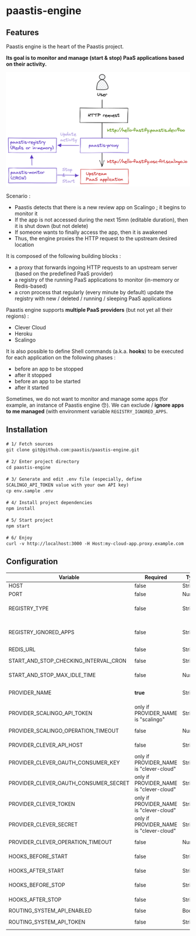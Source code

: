 # paastis-engine

## Features

Paastis engine is the heart of the Paastis project.

**Its goal is to monitor and manage (start & stop) PaaS applications based on their activity.**

![Paastis schema](./docs/paastis_schema.png)

Scenario : 
- Paastis detects that there is a new review app on Scalingo ; it begins to monitor it
- If the app is not accessed during the next 15mn (editable duration), then it is shut down (but not delete)
- If someone wants to finally access the app, then it is awakened
- Thus, the engine proxies the HTTP request to the upstream desired location 

It is composed of the following building blocks :
- a proxy that forwards ingoing HTTP requests to an upstream server (based on the predefined PaaS provider)
- a registry of the running PaaS applications to monitor (in-memory or Redis-based)
- a cron process that regularly (every minute by default) update the registry with new / deleted / running / sleeping PaaS applications

Paastis engine supports **multiple PaaS providers** (but not yet all their regions) : 
- Clever Cloud
- Heroku
- Scalingo

It is also possible to define Shell commands (a.k.a. **hooks**) to be executed for each application on the following phases : 
- before an app to be stopped
- after it stopped
- before an app to be started
- after it started

Sometimes, we do not want to monitor and manage some apps (for example, an instance of Paastis engine 😙).
We can exclude / **ignore apps to me managed** (with environment variable `REGISTRY_IGNORED_APPS`. 

## Installation

```shell
# 1/ Fetch sources
git clone git@github.com:paastis/paastis-engine.git

# 2/ Enter project directory
cd paastis-engine

# 3/ Generate and edit .env file (especially, define SCALINGO_API_TOKEN value with your own API key)
cp env.sample .env

# 4/ Install project dependencies
npm install

# 5/ Start project
npm start

# 6/ Enjoy
curl -v http://localhost:3000 -H Host:my-cloud-app.proxy.example.com
```

## Configuration

| Variable                              | Required                                | Type    | Format                                | Default                      |  
|---------------------------------------|-----------------------------------------|---------|---------------------------------------|------------------------------|
| HOST                                  | false                                   | String  | IP or name                            | 0.0.0.0                      |  
| PORT                                  | false                                   | Number  | Number                                | 3000                         |  
| REGISTRY_TYPE                         | false                                   | String  | "in-memory" or "redis"                | in-memory                    |  
| REGISTRY_IGNORED_APPS                 | false                                   | String  | List of strings, separated by a comma | -                            |  
| REDIS_URL                             | false                                   | String  | redis://<host/>:<port/>               | -                            |  
| START_AND_STOP_CHECKING_INTERVAL_CRON | false                                   | String  | CRON expression                       | * * * * *                    |  
| START_AND_STOP_MAX_IDLE_TIME          | false                                   | Number  | Number of minutes                     | 51                           |  
| PROVIDER_NAME                         | **true**                                | String  | "scalingo" or "clever-cloud"          | -                            |  
| PROVIDER_SCALINGO_API_TOKEN           | only if PROVIDER_NAME is "scalingo"     | String  | Token string                          | -                            |  
| PROVIDER_SCALINGO_OPERATION_TIMEOUT   | false                                   | Number  | Number of seconds                     | -                            |  
| PROVIDER_CLEVER_API_HOST              | false                                   | String  | URL                                   | https://api.clever-cloud.com |  
| PROVIDER_CLEVER_OAUTH_CONSUMER_KEY    | only if PROVIDER_NAME is "clever-cloud" | String  | Token string                          | -                            |  
| PROVIDER_CLEVER_OAUTH_CONSUMER_SECRET | only if PROVIDER_NAME is "clever-cloud" | String  | Token string                          | -                            |  
| PROVIDER_CLEVER_TOKEN                 | only if PROVIDER_NAME is "clever-cloud" | String  | Token string                          | -                            |  
| PROVIDER_CLEVER_SECRET                | only if PROVIDER_NAME is "clever-cloud" | String  | Token string                          | -                            |  
| PROVIDER_CLEVER_OPERATION_TIMEOUT     | false                                   | Number  | Number of seconds                     | 60                           |  
| HOOKS_BEFORE_START                    | false                                   | String  | Shell command(s)                      | -                            |  
| HOOKS_AFTER_START                     | false                                   | String  | Shell command(s)                      | -                            |  
| HOOKS_BEFORE_STOP                     | false                                   | String  | Shell command(s)                      | -                            |  
| HOOKS_AFTER_STOP                      | false                                   | String  | Shell command(s)                      | -                            |  
| ROUTING_SYSTEM_API_ENABLED            | false                                   | Boolean |                                       | false                        |  
| ROUTING_SYSTEM_API_TOKEN              | false                                   | String  | xxx-yyy-zzz                           | -                            | 
